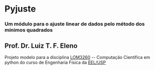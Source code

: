 # Pyjuste

### Um módulo para o ajuste linear de dados pelo método dos mínimos quadrados

## Prof. Dr. Luiz T. F. Eleno

Projeto modelo para a disciplina [LOM3260](https://computeel.org/LOM3260/) -- Computação Científica em python
do curso de Engenharia Física da [EEL/USP](http://www.demar.eel.usp.br)

